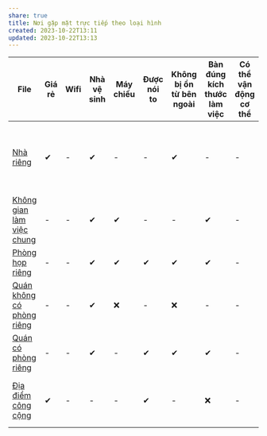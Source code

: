 ```yaml
---
share: true
title: Nơi gặp mặt trực tiếp theo loại hình
created: 2023-10-22T13:11
updated: 2023-10-22T13:13
---
```


| File                                                                                                                             | Giá rẻ | Wifi | Nhà vệ sinh | Máy chiếu | Được nói to | Không bị ồn từ bên ngoài | Bàn đúng kích thước làm việc | Có thể vận động cơ thể | Nước ngon            | Gần trung tâm | Ở lại tới 23h               | Không gian tạo cảm hứng | Có loa mic |
| -------------------------------------------------------------------------------------------------------------------------------- | ------ | ---- | ----------- | --------- | ----------- | ------------------------ | ---------------------------- | ---------------------- | -------------------- | ------------- | --------------------------- | ----------------------- | ---------- |
| [Nhà riêng](./Nh%C3%A0%20ri%C3%AAng.md)                                 | ✔      | \-   | ✔           | -         | -           | ✔                        | -                            | \-                     | Đồ chùa hả?          | \-            | Ai rảnh thức tới giờ đó hả? | ✔                       | -          |
| [Không gian làm việc chung](./Kh%C3%B4ng%20gian%20l%C3%A0m%20vi%E1%BB%87c%20chung.md) | \-     | \-   | ✔           | ✔         | \-          | \-                       | ✔                            | \-                     | \-                   | \-            | \-                          | ✔                       | \-         |
| [Phòng họp riêng](./Ph%C3%B2ng%20h%E1%BB%8Dp%20ri%C3%AAng.md)                     | -      | \-   | ✔           | ✔         | ✔           | ✔                        | ✔                            | \-                     | -                    | \-            | -                           | -                       | ✔          |
| [Quán không có phòng riêng](./Qu%C3%A1n%20kh%C3%B4ng%20c%C3%B3%20ph%C3%B2ng%20ri%C3%AAng.md) | -      | \-   | ✔           | ❌         | -           | ❌                        | -                            | \-                     | -                    | \-            | -                           | ✔                       | -          |
| [Quán có phòng riêng](./Qu%C3%A1n%20c%C3%B3%20ph%C3%B2ng%20ri%C3%AAng.md)             | -      | \-   | ✔           | -         | ✔           | ✔                        | ✔                            | \-                     | -                    | \-            | -                           | ✔                       | -          |
| [Địa điểm công cộng](./%C4%90%E1%BB%8Ba%20%C4%91i%E1%BB%83m%20c%C3%B4ng%20c%E1%BB%99ng.md)               | ✔      | \-   | -           | -         | ✔           | -                        | ❌                            | \-                     | Tự đem thì cũng ngon | \-            | -                           | ✔                       | -          |
